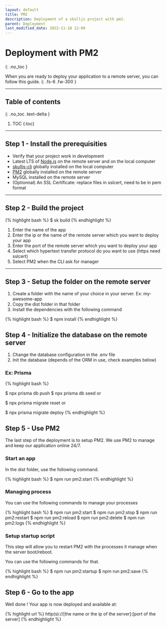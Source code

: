 ```yaml
---
layout: default
title: PM2
description: Deployment of a skulljs project with pm2.
parent: Deployment
last_modified_date: 2022-11-18 12:09
---
```


# Deployment with PM2
{: .no_toc }

When you are ready to deploy your application to a remote server, you can follow this guide.
{: .fs-6 .fw-300 }

---

## Table of contents
{: .no_toc  .text-delta }

1. TOC
{:toc}

---

## Step 1 - Install the prerequisities

- Verify that your project work in development
- Latest LTS of [Node.js](https://nodejs.org/en/) on the remote server and on the local computer
- [skulljs-cli](https://www.npmjs.com/package/@skulljs/cli) globally installed on the local computer
- [PM2](https://pm2.keymetrics.io/docs/usage/pm2-doc-single-page/) globally installed on the remote server
- MySQL installed on the remote server
- (Optionnal) An SSL Certificate: replace files in sslcert, need to be in pem format

---

## Step 2 - Build the project

{% highlight bash %}
$ sk build
{% endhighlight %}

1. Enter the name of the app
1. Enter the ip or the name of the remote server which you want to deploy your app
1. Enter the port of the remote server which you want to deploy your app
1. Select which hypertext transfer protocol do you want to use (https need sslcert)
1. Select PM2 when the CLI ask for manager

---

## Step 3 - Setup the folder on the remote server

1. Create a folder with the name of your choice in your server. Ex: my-awesome-app
1. Copy the dist folder in that folder
1. Install the dependencies with the following command

{% highlight bash %}
$ npm install
{% endhighlight %}

## Step 4 - Initialize the database on the remote server

1. Change the database configuration in the .env file
1. Init the database (depends of the ORM in use, check examples below)

### Ex: Prisma

{% highlight bash %}
<!-- Classic -->
$ npx prisma db push
$ npx prisma db seed
or
<!-- With migration -->
$ npx prisma migrate reset
or
<!-- Only migrate change -->
$ npx prisma migrate deploy
{% endhighlight %}

## Step 5 - Use PM2

The last step of the deployment is to setup PM2. We use PM2 to manage and keep our application online 24/7.

### Start an app

In the dist folder, use the following command.

{% highlight bash %}
$ npm run pm2:start
{% endhighlight %}

### Managing process

You can use the following commands to manage your processes

{% highlight bash %}
$ npm run pm2:start
$ npm run pm2:stop
$ npm run pm2:restart
$ npm run pm2:reload
$ npm run pm2:delete
$ npm run pm2:logs
{% endhighlight %}

### Setup startup script

This step will allow you to restart PM2 with the processes it manage when the server boot/reboot.

You can use the following commands for that.

{% highlight bash %}
$ npm run pm2:startup
$ npm run pm2:save
{% endhighlight %}

## Step 6 - Go to the app

Well done ! Your app is now deployed and available at:

{% highlight url %}
http(s)://[the name or the ip of the server]:[port of the server]
{% endhighlight %}
